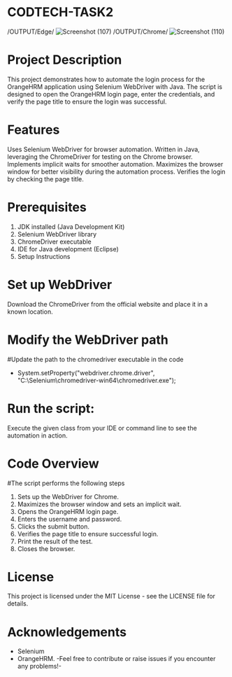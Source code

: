 # CODTECH-TASK2
/OUTPUT/Edge/
![Screenshot (107)](https://github.com/ThomasSoram/CODTECH-TASK2/assets/171699330/b9378842-25b4-4489-8b19-bc961092ee3e)
/OUTPUT/Chrome/
![Screenshot (110)](https://github.com/ThomasSoram/CODTECH-TASK2/assets/171699330/51b79778-72b3-452e-baa9-d5c208d0605b)

# Project Description
This project demonstrates how to automate the login process for the OrangeHRM application using Selenium WebDriver with Java. The script is designed to open the OrangeHRM login page, enter the credentials, and verify the page title to ensure the login was successful.

# Features
Uses Selenium WebDriver for browser automation.
Written in Java, leveraging the ChromeDriver for testing on the Chrome browser.
Implements implicit waits for smoother automation.
Maximizes the browser window for better visibility during the automation process.
Verifies the login by checking the page title.

# Prerequisites
1. JDK installed (Java Development Kit)
2. Selenium WebDriver library
3. ChromeDriver executable
4. IDE for Java development (Eclipse)
5. Setup Instructions



# Set up WebDriver
Download the ChromeDriver from the official website and place it in a known location.

# Modify the WebDriver path
#Update the path to the chromedriver executable in the code
 - System.setProperty("webdriver.chrome.driver", "C:\\Selenium\\chromedriver-win64\\chromedriver.exe");

# Run the script:
Execute the given class from your IDE or command line to see the automation in action.

# Code Overview
#The script performs the following steps

1. Sets up the WebDriver for Chrome.
2. Maximizes the browser window and sets an implicit wait.
3. Opens the OrangeHRM login page.
4. Enters the username and password.
5. Clicks the submit button.
6. Verifies the page title to ensure successful login.
7. Print the result of the test.
8. Closes the browser.

# License
This project is licensed under the MIT License - see the LICENSE file for details.

# Acknowledgements
 - Selenium
 - OrangeHRM.
-Feel free to contribute or raise issues if you encounter any problems!-
